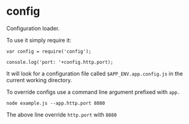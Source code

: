 config
======

Configuration loader.

To use it simply require it:

	var config = require('config');

	console.log('port: '+config.http.port);

It will look for a configuration file called `$APP_ENV.app.config.js` in the current working directory.

To override configs use a command line argument prefixed with `app.`

	node example.js --app.http.port 8080

The above line override `http.port` with `8080`